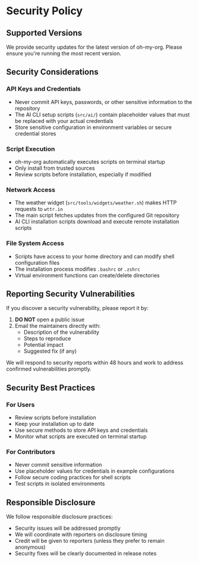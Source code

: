 # Security Policy

## Supported Versions

We provide security updates for the latest version of oh-my-org. Please ensure you're running the most recent version.

## Security Considerations

### API Keys and Credentials
- Never commit API keys, passwords, or other sensitive information to the repository
- The AI CLI setup scripts (`src/ai/`) contain placeholder values that must be replaced with your actual credentials
- Store sensitive configuration in environment variables or secure credential stores

### Script Execution
- oh-my-org automatically executes scripts on terminal startup
- Only install from trusted sources
- Review scripts before installation, especially if modified

### Network Access
- The weather widget (`src/tools/widgets/weather.sh`) makes HTTP requests to `wttr.in`
- The main script fetches updates from the configured Git repository
- AI CLI installation scripts download and execute remote installation scripts

### File System Access
- Scripts have access to your home directory and can modify shell configuration files
- The installation process modifies `.bashrc` or `.zshrc`
- Virtual environment functions can create/delete directories

## Reporting Security Vulnerabilities

If you discover a security vulnerability, please report it by:

1. **DO NOT** open a public issue
2. Email the maintainers directly with:
   - Description of the vulnerability
   - Steps to reproduce
   - Potential impact
   - Suggested fix (if any)

We will respond to security reports within 48 hours and work to address confirmed vulnerabilities promptly.

## Security Best Practices

### For Users
- Review scripts before installation
- Keep your installation up to date
- Use secure methods to store API keys and credentials
- Monitor what scripts are executed on terminal startup

### For Contributors
- Never commit sensitive information
- Use placeholder values for credentials in example configurations
- Follow secure coding practices for shell scripts
- Test scripts in isolated environments

## Responsible Disclosure

We follow responsible disclosure practices:
- Security issues will be addressed promptly
- We will coordinate with reporters on disclosure timing
- Credit will be given to reporters (unless they prefer to remain anonymous)
- Security fixes will be clearly documented in release notes